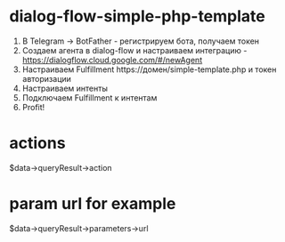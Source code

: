 # dialog-flow-simple-php-template

1. В Telegram -> BotFather - регистрируем бота, получаем токен
2. Создаем агента в dialog-flow и настраиваем интеграцию - https://dialogflow.cloud.google.com/#/newAgent
3. Настраиваем Fulfillment https://домен/simple-template.php и токен авторизации
4. Настраиваем интенты
5. Подключаем Fulfillment к интентам
6. Profit!

# actions

$data->queryResult->action

# param url for example

$data->queryResult->parameters->url
